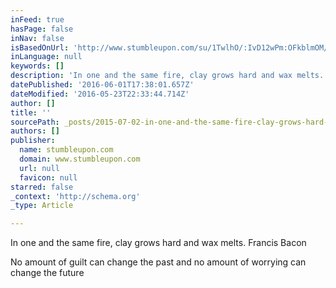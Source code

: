 ```yaml
---
inFeed: true
hasPage: false
inNav: false
isBasedOnUrl: 'http://www.stumbleupon.com/su/1TwlhO/:IvD12wPm:OFkblmOM/thoughtcatalog.com/heidi-priebe/2015/05/40-quotes-that-will-empower-you-to-take-back-control-of-your-life/'
inLanguage: null
keywords: []
description: 'In one and the same fire, clay grows hard and wax melts. Francis Bacon'
datePublished: '2016-06-01T17:38:01.657Z'
dateModified: '2016-05-23T22:33:44.714Z'
author: []
title: ''
sourcePath: _posts/2015-07-02-in-one-and-the-same-fire-clay-grows-hard-and-wax-melts-fr.md
authors: []
publisher:
  name: stumbleupon.com
  domain: www.stumbleupon.com
  url: null
  favicon: null
starred: false
_context: 'http://schema.org'
_type: Article

---
```

In one and the same fire, clay grows hard and wax melts. Francis Bacon

No amount of guilt can change the past and no amount of worrying can change the future